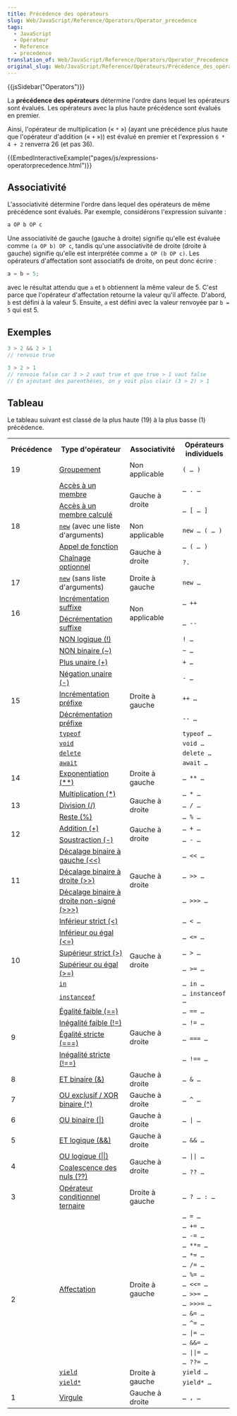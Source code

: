 ```yaml
---
title: Précédence des opérateurs
slug: Web/JavaScript/Reference/Operators/Operator_precedence
tags:
  - JavaScript
  - Opérateur
  - Reference
  - precedence
translation_of: Web/JavaScript/Reference/Operators/Operator_Precedence
original_slug: Web/JavaScript/Reference/Opérateurs/Précédence_des_opérateurs
---
```


{{jsSidebar("Operators")}}

La **précédence des opérateurs** détermine l'ordre dans lequel les opérateurs sont évalués. Les opérateurs avec la plus haute précédence sont évalués en premier.

Ainsi, l'opérateur de multiplication (« `*` ») (ayant une précédence plus haute que l'opérateur d'addition (« `+` »)) est évalué en premier et l'expression `6 * 4 + 2` renverra 26 (et pas 36).

{{EmbedInteractiveExample("pages/js/expressions-operatorprecedence.html")}}

## Associativité

L'associativité détermine l'ordre dans lequel des opérateurs de même précédence sont évalués. Par exemple, considérons l'expression suivante :

```js
a OP b OP c
```

Une associativité de gauche (gauche à droite) signifie qu'elle est évaluée comme `(a OP b) OP c`, tandis qu'une associativité de droite (droite à gauche) signifie qu'elle est interprétée comme `a OP (b OP c)`. Les opérateurs d'affectation sont associatifs de droite, on peut donc écrire :

```js
a = b = 5;
```

avec le résultat attendu que `a` et `b` obtiennent la même valeur de 5. C'est parce que l'opérateur d'affectation retourne la valeur qu'il affecte. D'abord, `b` est défini à la valeur 5. Ensuite, `a` est défini avec la valeur renvoyée par `b = 5` qui est 5.

## Exemples

```js
3 > 2 && 2 > 1
// renvoie true

3 > 2 > 1
// renvoie false car 3 > 2 vaut true et que true > 1 vaut false
// En ajoutant des parenthèses, on y voit plus clair (3 > 2) > 1
```

## Tableau

Le tableau suivant est classé de la plus haute (19) à la plus basse (1) précédence.

<table class="fullwidth-table">
  <tbody>
    <tr>
      <th>Précédence</th>
      <th>Type d'opérateur</th>
      <th>Associativité</th>
      <th>Opérateurs individuels</th>
    </tr>
    <tr>
      <td>19</td>
      <td>
        <a href="/fr/docs/Web/JavaScript/Reference/Operators/Grouping"
          >Groupement</a
        >
      </td>
      <td>Non applicable</td>
      <td><code>( … )</code></td>
    </tr>
    <tr>
      <td colspan="1" rowspan="5">18</td>
      <td>
        <a
          href="/fr/docs/Web/JavaScript/Reference/Operators/Property_Accessors#notation_avec_point"
          >Accès à un membre</a
        >
      </td>
      <td rowspan="2">Gauche à droite</td>
      <td><code>… . …</code></td>
    </tr>
    <tr>
      <td>
        <a
          href="/fr/docs/Web/JavaScript/Reference/Operators/Property_Accessors#notation_avec_crochets"
          >Accès à un membre calculé</a
        >
      </td>
      <td><code>… [ … ]</code></td>
    </tr>
    <tr>
      <td>
        <code
          ><a
            href="/fr/docs/Web/JavaScript/Reference/Operators/new"
            >new</a
          ></code
        >
        (avec une liste d'arguments)
      </td>
      <td>Non applicable</td>
      <td><code>new … ( … )</code></td>
    </tr>
    <tr>
      <td>
        <a href="/fr/docs/Web/JavaScript/Guide/Functions">Appel de fonction</a>
      </td>
      <td rowspan="2">Gauche à droite</td>
      <td>
        <code>… ( <var>… </var>)</code>
      </td>
    </tr>
    <tr>
      <td>
        <a href="/fr/docs/Web/JavaScript/Reference/Operators/Optional_chaining"
          >Chaînage optionnel</a
        >
      </td>
      <td><code>?.</code></td>
    </tr>
    <tr>
      <td>17</td>
      <td>
        <code
          ><a
            href="/fr/docs/Web/JavaScript/Reference/Operators/new"
            >new</a
          ></code
        >
        (sans liste d'arguments)
      </td>
      <td>Droite à gauche</td>
      <td><code>new …</code></td>
    </tr>
    <tr>
      <td rowspan="2">16</td>
      <td>
        <a
          href="/fr/docs/Web/JavaScript/Reference/Operators#incrémentation_et_décrémentation"
          >Incrémentation suffixe</a
        >
      </td>
      <td rowspan="2">Non applicable</td>
      <td><code>… ++</code></td>
    </tr>
    <tr>
      <td>
        <a
          href="/fr/docs/Web/JavaScript/Reference/Operators#incrémentation_et_décrémentation"
          >Décrémentation suffixe</a
        >
      </td>
      <td><code>… --</code></td>
    </tr>
    <tr>
      <td colspan="1" rowspan="10">15</td>
      <td>
        <a
          href="/fr/docs/Web/JavaScript/Reference/Operators/Logical_NOT"
          >NON logique (!)</a
        >
      </td>
      <td rowspan="10">Droite à gauche</td>
      <td><code>! …</code></td>
    </tr>
    <tr>
      <td>
        <a
          href="/fr/docs/Web/JavaScript/Reference/Operators/Bitwise_NOT"
          >NON binaire (~)</a
        >
      </td>
      <td><code>~ …</code></td>
    </tr>
    <tr>
      <td>
        <a
          href="/fr/docs/Web/JavaScript/Reference/Operators/Unary_plus"
          >Plus unaire (+)</a
        >
      </td>
      <td><code>+ …</code></td>
    </tr>
    <tr>
      <td>
        <a
          href="/fr/docs/Web/JavaScript/Reference/Operators/Unary_negation"
          >Négation unaire (-)</a
        >
      </td>
      <td><code>- …</code></td>
    </tr>
    <tr>
      <td>
        <a
          href="/fr/docs/Web/JavaScript/Reference/Operators#incrémentation_et_décrémentation"
          >Incrémentation préfixe</a
        >
      </td>
      <td><code>++ …</code></td>
    </tr>
    <tr>
      <td>
        <a
          href="/fr/docs/Web/JavaScript/Reference/Operators#incrémentation_et_décrémentation"
          >Décrémentation préfixe</a
        >
      </td>
      <td><code>-- …</code></td>
    </tr>
    <tr>
      <td>
        <code
          ><a
            href="/fr/docs/Web/JavaScript/Reference/Operators/typeof"
            >typeof</a
          ></code
        >
      </td>
      <td><code>typeof …</code></td>
    </tr>
    <tr>
      <td>
        <code
          ><a
            href="/fr/docs/Web/JavaScript/Reference/Operators/void"
            >void</a
          ></code
        >
      </td>
      <td><code>void …</code></td>
    </tr>
    <tr>
      <td>
        <code
          ><a
            href="/fr/docs/Web/JavaScript/Reference/Operators/delete"
            >delete</a
          ></code
        >
      </td>
      <td><code>delete …</code></td>
    </tr>
    <tr>
      <td>
        <code
          ><a href="/fr/docs/Web/JavaScript/Reference/Operators/await"
            >await</a
          ></code
        >
      </td>
      <td><code>await …</code></td>
    </tr>
    <tr>
      <td>14</td>
      <td>
        <a
          href="/fr/docs/Web/JavaScript/Reference/Operators/Exponentiation"
          >Exponentiation (**)</a
        >
      </td>
      <td>Droite à gauche</td>
      <td><code>… ** …</code></td>
    </tr>
    <tr>
    <td rowspan="3">13</td>
      <td>
        <a
          href="/fr/docs/Web/JavaScript/Reference/Operators/Multiplication"
          >Multiplication (*)</a
        >
      </td>
      <td rowspan="3">Gauche à droite</td>
      <td><code>… * …</code></td>
    </tr>
    <tr>
      <td>
        <a
          href="/fr/docs/Web/JavaScript/Reference/Operators/Division"
          >Division (/)</a
        >
      </td>
      <td><code>… / …</code></td>
    </tr>
    <tr>
      <td>
        <a
          href="/fr/docs/Web/JavaScript/Reference/Operators/Remainder"
          >Reste (%)</a
        >
      </td>
      <td><code>… % …</code></td>
    </tr>
    <tr>
      <td rowspan="2">12</td>
      <td>
        <a
          href="/fr/docs/Web/JavaScript/Reference/Operators/Addition"
          >Addition (+)</a
        >
      </td>
      <td rowspan="2">Gauche à droite</td>
      <td><code>… + …</code></td>
    </tr>
    <tr>
      <td>
        <a
          href="/fr/docs/Web/JavaScript/Reference/Operators/Subtraction"
          >Soustraction (-)</a
        >
      </td>
      <td><code>… - …</code></td>
    </tr>
    <tr>
      <td rowspan="3">11</td>
      <td>
        <a
          href="/fr/docs/Web/JavaScript/Reference/Operators/Left_shift"
          >Décalage binaire à gauche (&#x3C;&#x3C;)</a
        >
      </td>
      <td rowspan="3">Gauche à droite</td>
      <td><code>… &#x3C;&#x3C; …</code></td>
    </tr>
    <tr>
      <td>
        <a
          href="/fr/docs/Web/JavaScript/Reference/Operators/Right_shift"
          >Décalage binaire à droite (>>)</a
        >
      </td>
      <td><code>… >> …</code></td>
    </tr>
    <tr>
      <td>
        <a
          href="/fr/docs/Web/JavaScript/Reference/Operators/Unsigned_right_shift"
          >Décalage binaire à droite non-signé (>>>)</a
        >
      </td>
      <td><code>… >>> …</code></td>
    </tr>
    <tr>
      <td rowspan="6">10</td>
      <td>
        <a
          href="/fr/docs/Web/JavaScript/Reference/Operators/Less_than"
          >Inférieur strict (&#x3C;)</a
        >
      </td>
      <td rowspan="6">Gauche à droite</td>
      <td><code>… &#x3C; …</code></td>
    </tr>
    <tr>
      <td>
        <a
          href="/fr/docs/Web/JavaScript/Reference/Operators/Less_than_or_equal"
          >Inférieur ou égal (&#x3C;=)</a
        >
      </td>
      <td><code>… &#x3C;= …</code></td>
    </tr>
    <tr>
      <td>
        <a
          href="/fr/docs/Web/JavaScript/Reference/Operators/Greater_than"
          >Supérieur strict (>)</a
        >
      </td>
      <td><code>… > …</code></td>
    </tr>
    <tr>
      <td>
        <a
          href="/fr/docs/Web/JavaScript/Reference/Operators/Greater_than_or_equal"
          >Supérieur ou égal (>=)</a
        >
      </td>
      <td><code>… >= …</code></td>
    </tr>
    <tr>
      <td>
        <code
          ><a href="/fr/docs/Web/JavaScript/Reference/Operators/in"
            >in</a
          ></code
        >
      </td>
      <td><code>… in …</code></td>
    </tr>
    <tr>
      <td>
        <code
          ><a
            href="/fr/docs/Web/JavaScript/Reference/Operators/instanceof"
            >instanceof</a
          ></code
        >
      </td>
      <td><code>… instanceof …</code></td>
    </tr>
    <tr>
      <td rowspan="4">9</td>
      <td>
        <a
          href="/fr/docs/Web/JavaScript/Reference/Operators/Equality"
          >Égalité faible (==)</a
        >
      </td>
      <td rowspan="4">Gauche à droite</td>
      <td><code>… == …</code></td>
    </tr>
    <tr>
      <td>
        <a
          href="/fr/docs/Web/JavaScript/Reference/Operators/Inequality"
          >Inégalité faible (!=)</a
        >
      </td>
      <td><code>… != …</code></td>
    </tr>
    <tr>
      <td>
        <a
          href="/fr/docs/Web/JavaScript/Reference/Operators/Strict_equality"
          >Égalité stricte (===)</a
        >
      </td>
      <td><code>… === …</code></td>
    </tr>
    <tr>
      <td>
        <a
          href="/fr/docs/Web/JavaScript/Reference/Operators/Strict_inequality"
          >Inégalité stricte (!==)</a
        >
      </td>
      <td><code>… !== …</code></td>
    </tr>
    <tr>
      <td>8</td>
      <td>
        <a
          href="/fr/docs/Web/JavaScript/Reference/Operators/Bitwise_AND"
          >ET binaire (&#x26;)</a
        >
      </td>
      <td>Gauche à droite</td>
      <td><code>… &#x26; …</code></td>
    </tr>
    <tr>
      <td>7</td>
      <td>
        <a
          href="/fr/docs/Web/JavaScript/Reference/Operators/Bitwise_XOR"
          >OU exclusif / XOR binaire (^)</a
        >
      </td>
      <td>Gauche à droite</td>
      <td><code>… ^ …</code></td>
    </tr>
    <tr>
      <td>6</td>
      <td>
        <a
          href="/fr/docs/Web/JavaScript/Reference/Operators/Bitwise_OR"
          >OU binaire (|)</a
        >
      </td>
      <td>Gauche à droite</td>
      <td><code>… | …</code></td>
    </tr>
    <tr>
      <td>5</td>
      <td>
        <a
          href="/fr/docs/Web/JavaScript/Reference/Operators/Logical_AND"
          >ET logique (&#x26;&#x26;)</a
        >
      </td>
      <td>Gauche à droite</td>
      <td><code>… &#x26;&#x26; …</code></td>
    </tr>
    <tr>
      <td rowspan="2">4</td>
      <td>
        <a
          href="/fr/docs/Web/JavaScript/Reference/Operators/Logical_OR"
          >OU logique (||)</a
        >
      </td>
      <td rowspan="2">Gauche à droite</td>
      <td><code>… || …</code></td>
    </tr>
    <tr>
      <td>
        <a
          href="/fr/docs/Web/JavaScript/Reference/Operators/Nullish_coalescing_operator"
          >Coalescence des nuls (??)</a
        >
      </td>
      <td><code>… ?? …</code></td>
    </tr>
    <tr>
      <td>3</td>
      <td>
        <a
          href="/fr/docs/Web/JavaScript/Reference/Operators/Conditional_Operator"
          >Opérateur conditionnel ternaire</a
        >
      </td>
      <td>Droite à gauche</td>
      <td><code>… ? … : …</code></td>
    </tr>
    <tr>
      <td rowspan="18">2</td>
      <td rowspan="16">
        <a
          href="/fr/docs/Web/JavaScript/Reference/Operators#opérateurs_daffectation"
          >Affectation</a
        >
      </td>
      <td rowspan="16">Droite à gauche</td>
      <td><code>… = …</code></td>
    </tr>
    <tr>
      <td><code>… += …</code></td>
    </tr>
    <tr>
      <td><code>… -= …</code></td>
    </tr>
    <tr>
      <td><code>… **= …</code></td>
    </tr>
    <tr>
      <td><code>… *= …</code></td>
    </tr>
    <tr>
      <td><code>… /= …</code></td>
    </tr>
    <tr>
      <td><code>… %= …</code></td>
    </tr>
    <tr>
      <td><code>… &#x3C;&#x3C;= …</code></td>
    </tr>
    <tr>
      <td><code>… >>= …</code></td>
    </tr>
    <tr>
      <td><code>… >>>= …</code></td>
    </tr>
    <tr>
      <td><code>… &#x26;= …</code></td>
    </tr>
    <tr>
      <td><code>… ^= …</code></td>
    </tr>
    <tr>
      <td><code>… |= …</code></td>
    </tr>
    <tr>
      <td><code>… &#x26;&#x26;= …</code></td>
    </tr>
    <tr>
      <td><code>… ||= …</code></td>
    </tr>
    <tr>
      <td><code>… ??= …</code></td>
    </tr>
    <tr>
      <td>
        <code
          ><a href="/fr/docs/Web/JavaScript/Reference/Operators/yield"
            >yield</a
          ></code
        >
      </td>
      <td rowspan="2">Droite à gauche</td>
      <td><code>yield …</code></td>
    </tr>
    <tr>
      <td>
        <code
          ><a href="/fr/docs/Web/JavaScript/Reference/Operators/yield*"
            >yield*</a
          ></code
        >
      </td>
      <td><code>yield* …</code></td>
    </tr>
    <tr>
      <td>1</td>
      <td>
        <a
          href="/fr/docs/Web/JavaScript/Reference/Operators/Comma_Operator"
          >Virgule</a
        >
      </td>
      <td>Gauche à droite</td>
      <td><code>… , …</code></td>
    </tr>
  </tbody>
</table>
